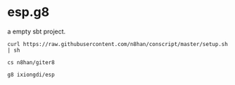 esp.g8
======

a empty sbt project.

```
curl https://raw.githubusercontent.com/n8han/conscript/master/setup.sh | sh

cs n8han/giter8

g8 ixiongdi/esp
```
